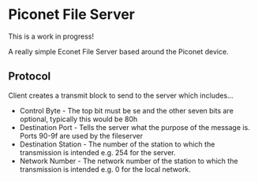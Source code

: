 # Piconet File Server

This is a work in progress!

A really simple Econet File Server based around the Piconet device.


## Protocol


Client creates a transmit block to send to the server which includes...

* Control Byte - The top bit must be se and the other seven bits are optional, typically this would be 80h
* Destination Port - Tells the server what the purpose of the message is. Ports 90-9f are used by the fileserver
* Destination Station - The number of the station to which the transmission is intended e.g. 254 for the server.
* Network Number - The network number of the station to which the transmission is intended e.g. 0 for the local network.

